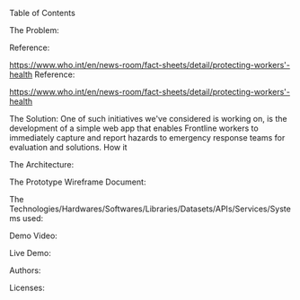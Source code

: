 Table of Contents

The Problem:


Reference:

https://www.who.int/en/news-room/fact-sheets/detail/protecting-workers'-health
Reference:

https://www.who.int/en/news-room/fact-sheets/detail/protecting-workers'-health

The Solution:
One of such initiatives we've considered is working on, is the development of a simple web app that enables Frontline workers to immediately capture and report hazards to emergency response teams for evaluation and solutions. 
How it


The Architecture:


The Prototype Wireframe Document:


The Technologies/Hardwares/Softwares/Libraries/Datasets/APIs/Services/Systems used:

Demo Video:

Live Demo:

Authors:

Licenses:
